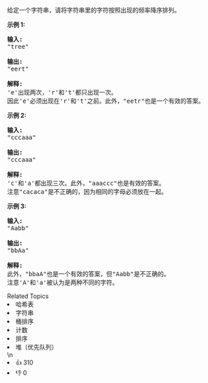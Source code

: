 <p>给定一个字符串，请将字符串里的字符按照出现的频率降序排列。</p>

<p><strong>示例 1:</strong></p>

<pre>
<strong>输入:</strong>
&quot;tree&quot;

<strong>输出:</strong>
&quot;eert&quot;

<strong>解释:
</strong>&#39;e&#39;出现两次，&#39;r&#39;和&#39;t&#39;都只出现一次。
因此&#39;e&#39;必须出现在&#39;r&#39;和&#39;t&#39;之前。此外，&quot;eetr&quot;也是一个有效的答案。
</pre>

<p><strong>示例 2:</strong></p>

<pre>
<strong>输入:</strong>
&quot;cccaaa&quot;

<strong>输出:</strong>
&quot;cccaaa&quot;

<strong>解释:
</strong>&#39;c&#39;和&#39;a&#39;都出现三次。此外，&quot;aaaccc&quot;也是有效的答案。
注意&quot;cacaca&quot;是不正确的，因为相同的字母必须放在一起。
</pre>

<p><strong>示例 3:</strong></p>

<pre>
<strong>输入:</strong>
&quot;Aabb&quot;

<strong>输出:</strong>
&quot;bbAa&quot;

<strong>解释:
</strong>此外，&quot;bbaA&quot;也是一个有效的答案，但&quot;Aabb&quot;是不正确的。
注意&#39;A&#39;和&#39;a&#39;被认为是两种不同的字符。
</pre>
<div><div>Related Topics</div><div><li>哈希表</li><li>字符串</li><li>桶排序</li><li>计数</li><li>排序</li><li>堆（优先队列）</li></div></div>\n<div><li>👍 310</li><li>👎 0</li></div>